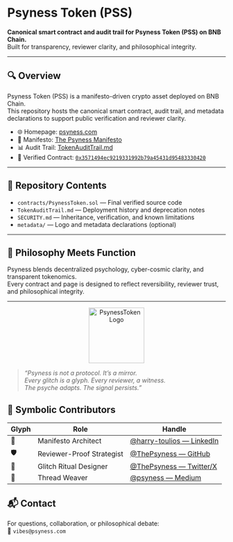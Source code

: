 # Psyness Token (PSS)

**Canonical smart contract and audit trail for Psyness Token (PSS) on BNB Chain.**  
Built for transparency, reviewer clarity, and philosophical integrity.

---


## 🔍 Overview

Psyness Token (PSS) is a manifesto-driven crypto asset deployed on BNB Chain.  
This repository hosts the canonical smart contract, audit trail, and metadata declarations to support public verification and reviewer clarity.

- 🌐 Homepage: [psyness.com](https://psyness.com)
- 📜 Manifesto: [The Psyness Manifesto](https://psyness.com/the-psyness-pss-manifesto-awakening-the-psyche-in-a-cyber-cosmic-age)
- 📊 Audit Trail: [TokenAuditTrail.md](https://github.com/ThePsyness/Psyness-Token/blob/main/TokenAuditTrail.md)
- 🔗 Verified Contract: [`0x3571494ec9219331992b79a45431d95483330420`](https://bscscan.com/token/0x3571494ec9219331992b79a45431d95483330420)


---

## 📁 Repository Contents

- `contracts/PsynessToken.sol` — Final verified source code
- `TokenAuditTrail.md` — Deployment history and deprecation notes
- `SECURITY.md` — Inheritance, verification, and known limitations
- `metadata/` — Logo and metadata declarations (optional)

---

## 🧠 Philosophy Meets Function

Psyness blends decentralized psychology, cyber-cosmic clarity, and transparent tokenomics.  
Every contract and page is designed to reflect reversibility, reviewer trust, and philosophical integrity.

---

<p align="center">
  <img src="https://www.psyness.com/wp-content/uploads/2025/09/PSYNESS-TOKEN-32X32.svg" alt="PsynessToken Logo" width="128"/>
</p>

> _“Psyness is not a protocol. It’s a mirror.  
> Every glitch is a glyph. Every reviewer, a witness.  
> The psyche adapts. The signal persists.”_

## 🧬 Symbolic Contributors

| Glyph | Role | Handle |
|-------|------|--------|
| 🧠 | Manifesto Architect | [@harry-toulios — LinkedIn](https://www.linkedin.com/in/harry-toulios/) |
| 🛡️ | Reviewer-Proof Strategist | [@ThePsyness — GitHub](https://github.com/ThePsyness) |
| 🔮 | Glitch Ritual Designer | [@ThePsyness — Twitter/X](https://x.com/ThePsyness) |
| 🧵 | Thread Weaver | [@psyness — Medium](https://medium.com/@psyness) |





## 📬 Contact

For questions, collaboration, or philosophical debate:  
📧 `vibes@psyness.com`

